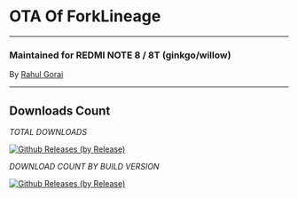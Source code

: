 # OTA Of ForkLineage

---------------------------------------------------------------------------------

### Maintained for REDMI NOTE 8 / 8T (ginkgo/willow)

By [Rahul Gorai](https://github.com/RahulGorai0206)

---------------------------------------------------------------------------------

## Downloads Count

*TOTAL DOWNLOADS*

[![Github Releases (by Release)](https://img.shields.io/github/downloads/RahulGorai0206/OTA_FLOS/total.svg)](https://github.com/RahulGorai0206/OTA_FLOS/releases)

*DOWNLOAD COUNT BY BUILD VERSION*


[![Github Releases (by Release)](https://img.shields.io/github/downloads/RahulGorai0206/OTA_FLOS/12.5.5/total.svg)](https://github.com/RahulGorai0206/OTA_FLOS/releases)
